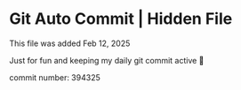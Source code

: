 # Git Auto Commit | Hidden File

This file was added Feb 12, 2025

Just for fun and keeping my daily git commit active 🤪

commit number: 394325
